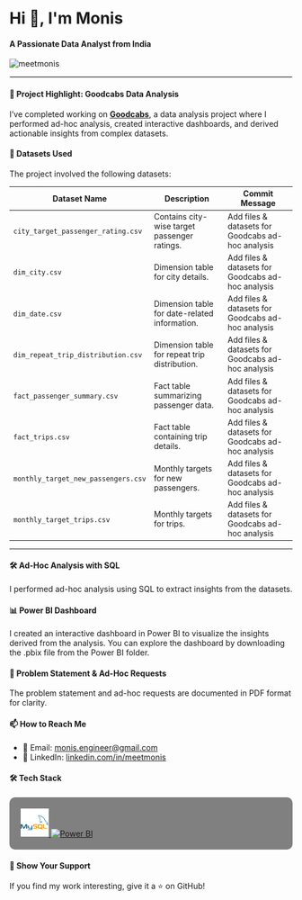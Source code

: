 # Hi 👋, I'm Monis

#### A Passionate Data Analyst from India

<p align="left"> 
  <img src="https://komarev.com/ghpvc/?username=meetmonis&label=Profile%20views&color=0e75b6&style=flat" alt="meetmonis" /> 
</p>

<hr style="border: 1px solid #ddd;">

#### 🔭 **Project Highlight: Goodcabs Data Analysis**
I’ve completed working on **[Goodcabs](https://codebasics.io/challenge/codebasics-resume-project-challenge)**, a data analysis project where I performed ad-hoc analysis, created interactive dashboards, and derived actionable insights from complex datasets.



#### 📂 **Datasets Used**
The project involved the following datasets:

| Dataset Name                          | Description                                                                 | Commit Message                                      
|---------------------------------------|-----------------------------------------------------------------------------|----------------------------------------------------------|
| `city_target_passenger_rating.csv`    | Contains city-wise target passenger ratings.                                | Add files & datasets for Goodcabs ad-hoc analysis        
| `dim_city.csv`                        | Dimension table for city details.                                           | Add files & datasets for Goodcabs ad-hoc analysis     
| `dim_date.csv`                        | Dimension table for date-related information.                               | Add files & datasets for Goodcabs ad-hoc analysis        
| `dim_repeat_trip_distribution.csv`    | Dimension table for repeat trip distribution.                               | Add files & datasets for Goodcabs ad-hoc analysis       
| `fact_passenger_summary.csv`          | Fact table summarizing passenger data.                                      | Add files & datasets for Goodcabs ad-hoc analysis      
| `fact_trips.csv`                      | Fact table containing trip details.                                         | Add files & datasets for Goodcabs ad-hoc analysis        
| `monthly_target_new_passengers.csv`   | Monthly targets for new passengers.                                         | Add files & datasets for Goodcabs ad-hoc analysis      
| `monthly_target_trips.csv`            | Monthly targets for trips.                                                  | Add files & datasets for Goodcabs ad-hoc analysis        

---

#### 🛠️ **Ad-Hoc Analysis with SQL**
I performed ad-hoc analysis using SQL to extract insights from the datasets. 




#### 📊 **Power BI Dashboard**
I created an interactive dashboard in Power BI to visualize the insights derived from the analysis. You can explore the dashboard by downloading the .pbix file from the Power BI folder.




#### 📄 **Problem Statement & Ad-Hoc Requests**
The problem statement and ad-hoc requests are documented in PDF format for clarity. 






#### 📫 **How to Reach Me**
- 📧 Email: [monis.engineer@gmail.com](mailto:monis.engineer@gmail.com) 
- 💼 LinkedIn: [linkedin.com/in/meetmonis](https://www.linkedin.com/in/meetmonis)



#### 🛠️ **Tech Stack**
<p align="left" style="background-color: grey; padding: 20px; border-radius: 10px; margin-top: 20px;"> 
  <a href="https://www.mysql.com/" target="_blank" rel="noreferrer"> 
    <img src="https://raw.githubusercontent.com/devicons/devicon/master/icons/mysql/mysql-original-wordmark.svg" alt="MySQL" width="50" height="50" /> 
  </a> 
  <a href="https://powerbi.microsoft.com/" target="_blank" rel="noreferrer"> 
    <img src="https://upload.wikimedia.org/wikipedia/commons/c/cf/New_Power_BI_Logo.svg" alt="Power BI" width="50" height="50" /> 
  </a> 
</p>



#### 🌟 **Show Your Support**
If you find my work interesting, give it a ⭐️ on GitHub!
